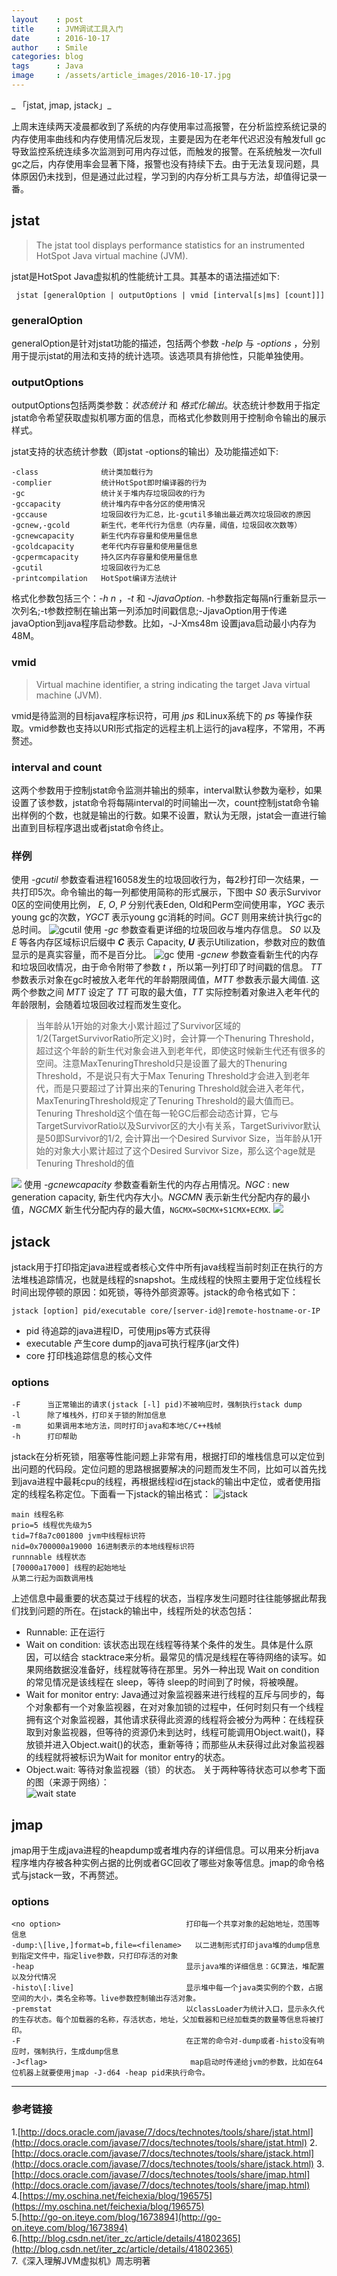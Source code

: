 ```yaml
---
layout    : post
title     : JVM调试工具入门
date      : 2016-10-17
author    : Smile
categories: blog
tags      : Java
image     : /assets/article_images/2016-10-17.jpg
---
```

_ 「jstat,  jmap, jstack」_

上周末连续两天凌晨都收到了系统的内存使用率过高报警，在分析监控系统记录的内存使用率曲线和内存使用情况后发现，主要是因为在老年代迟迟没有触发full gc导致监控系统连续多次监测到可用内存过低，而触发的报警。在系统触发一次full gc之后，内存使用率会显著下降，报警也没有持续下去。由于无法复现问题，具体原因仍未找到，但是通过此过程，学习到的内存分析工具与方法，却值得记录一番。

## jstat
> The jstat tool displays performance statistics for an instrumented HotSpot Java virtual machine (JVM).  

jstat是HotSpot Java虚拟机的性能统计工具。其基本的语法描述如下:

	 jstat [generalOption | outputOptions | vmid [interval[s|ms] [count]]]

### generalOption
generalOption是针对jstat功能的描述，包括两个参数 _-help_  与 _-options_ ，分别用于提示jstat的用法和支持的统计选项。该选项具有排他性，只能单独使用。

### outputOptions
outputOptions包括两类参数：_状态统计_ 和 _格式化输出_。状态统计参数用于指定jstat命令希望获取虚拟机哪方面的信息，而格式化参数则用于控制命令输出的展示样式。

jstat支持的状态统计参数（即jstat -options的输出）及功能描述如下:

	-class              统计类加载行为
	-complier           统计HotSpot即时编译器的行为
	-gc                 统计关于堆内存垃圾回收的行为
	-gccapacity         统计堆内存中各分区的使用情况
	-gccause            垃圾回收行为汇总，比-gcutil多输出最近两次垃圾回收的原因
	-gcnew,-gcold       新生代，老年代行为信息（内存量，阈值，垃圾回收次数等）
	-gcnewcapacity      新生代内存容量和使用量信息
	-gcoldcapacity      老年代内存容量和使用量信息
	-gcpermcapacity     持久区内存容量和使用量信息
	-gcutil             垃圾回收行为汇总
	-printcompilation   HotSpot编译方法统计

格式化参数包括三个：_-h n_ ，_-t_ 和 _-JjavaOption_. -h参数指定每隔n行重新显示一次列名;-t参数控制在输出第一列添加时间戳信息;-JjavaOption用于传递javaOption到java程序启动参数。比如，-J-Xms48m 设置java启动最小内存为48M。

### vmid
> Virtual machine identifier, a string indicating the target Java virtual machine (JVM).  

vmid是待监测的目标java程序标识符，可用 _jps_ 和Linux系统下的 _ps_ 等操作获取。vmid参数也支持以URI形式指定的远程主机上运行的java程序，不常用，不再赘述。

### interval and count
这两个参数用于控制jstat命令监测并输出的频率，interval默认参数为毫秒，如果设置了该参数，jstat命令将每隔interval的时间输出一次，count控制jstat命令输出样例的个数，也就是输出的行数。如果不设置，默认为无限，jstat会一直进行输出直到目标程序退出或者jstat命令终止。

### 样例
使用 _-gcutil_ 参数查看进程16058发生的垃圾回收行为，每2秒打印一次结果，一共打印5次。命令输出的每一列都使用简称的形式展示，下图中 _S0_ 表示Survivor 0区的空间使用比例， _E_, _O_, _P_ 分别代表Eden, Old和Perm空间使用率，_YGC_ 表示young gc的次数，_YGCT_ 表示young gc消耗的时间。_GCT_ 则用来统计执行gc的总时间。
![][image-1]
使用 _-gc_ 参数查看更详细的垃圾回收与堆内存信息。 _S0_ 以及 _E_ 等各内存区域标识后缀中 _**C**_ 表示 Capacity, _**U**_ 表示Utilization，参数对应的数值显示的是真实容量，而不是百分比。
![][image-2]
使用 _-gcnew_ 参数查看新生代的内存和垃圾回收情况，由于命令附带了参数 _t_ ，所以第一列打印了时间戳的信息。 _TT_ 参数表示对象在gc时被放入老年代的年龄期限阈值，_MTT_ 参数表示最大阈值. 这两个参数之间 _MTT_ 设定了 _TT_ 可取的最大值，_TT_ 实际控制着对象进入老年代的年龄限制，会随着垃圾回收过程而发生变化。

> 当年龄从1开始的对象大小累计超过了Survivor区域的1/2(TargetSurvivorRatio所定义)时，会计算一个Thenuring Threshold，超过这个年龄的新生代对象会进入到老年代，即使这时候新生代还有很多的空间。注意MaxTenuringThreshold只是设置了最大的Thenuring Threshold，不是说只有大于Max Tenuring Threshold才会进入到老年代，而是只要超过了计算出来的Tenuring Threshold就会进入老年代，MaxTenuringThreshold规定了Tenuring Threshold的最大值而已。Tenuring Threshold这个值在每一轮GC后都会动态计算，它与TargetSurvivorRatio以及Survivor区的大小有关系，TargetSurivivor默认是50即Survivor的1/2, 会计算出一个Desired Survivor Size，当年龄从1开始的对象大小累计超过了这个Desired Survivor Size，那么这个age就是Tenuring Threshold的值

![][image-3]
使用 _-gcnewcapacity_ 参数查看新生代的内存占用情况。_NGC_ : new generation capacity, 新生代内存大小。_NGCMN_ 表示新生代分配内存的最小值，_NGCMX_ 新生代分配内存的最大值，`NGCMX=S0CMX+S1CMX+ECMX`.
![][image-4]


## jstack

jstack用于打印指定java进程或者核心文件中所有java线程当前时刻正在执行的方法堆栈追踪情况，也就是线程的snapshot。生成线程的快照主要用于定位线程长时间出现停顿的原因：如死锁，等待外部资源等。jstack的命令格式如下：

	jstack [option] pid/executable core/[server-id@]remote-hostname-or-IP

- pid
待追踪的java进程ID，可使用jps等方式获得
- executable
产生core dump的java可执行程序(jar文件)
- core
打印栈追踪信息的核心文件

### options
	-F      当正常输出的请求(jstack [-l] pid)不被响应时，强制执行stack dump
	-l      除了堆栈外，打印关于锁的附加信息
	-m      如果调用本地方法，同时打印java和本地C/C++栈帧
	-h      打印帮助

jstack在分析死锁，阻塞等性能问题上非常有用，根据打印的堆栈信息可以定位到出问题的代码段。定位问题的思路根据要解决的问题而发生不同，比如可以首先找到java进程中最耗cpu的线程，再根据线程id在jstack的输出中定位，或者使用指定的线程名称定位。下面看一下jstack的输出格式：
![][image-5]

	main 线程名称 
	prio=5 线程优先级为5
	tid=7f8a7c001800 jvm中线程标识符
	nid=0x700000a19000 16进制表示的本地线程标识符
	runnnable 线程状态
	[70000a17000] 线程的起始地址
	从第二行起为函数调用栈

上述信息中最重要的状态莫过于线程的状态，当程序发生问题时往往能够据此帮我们找到问题的所在。在jstack的输出中，线程所处的状态包括：

- Runnable: 正在运行  
- Wait on condition: 该状态出现在线程等待某个条件的发生。具体是什么原因，可以结合 stacktrace来分析。最常见的情况是线程在等待网络的读写。如果网络数据没准备好，线程就等待在那里。另外一种出现 Wait on condition的常见情况是该线程在 sleep，等待 sleep的时间到了时候，将被唤醒。
- Wait for monitor entry: Java通过对象监视器来进行线程的互斥与同步的，每个对象都有一个对象监视器，在对对象加锁的过程中，任何时刻只有一个线程拥有这个对象监视器，其他请求获得此资源的线程将会被分为两种：在线程获取到对象监视器，但等待的资源仍未到达时，线程可能调用Object.wait()，释放锁并进入Object.wait()的状态，重新等待；而那些从未获得过此对象监视器的线程就将被标识为Wait for monitor entry的状态。
- Object.wait: 等待对象监视器（锁）的状态。
关于两种等待状态可以参考下面的图（来源于网络）：  
![][image-6]

## jmap

jmap用于生成java进程的heapdump或者堆内存的详细信息。可以用来分析java程序堆内存被各种实例占据的比例或者GC回收了哪些对象等信息。jmap的命令格式与jstack一致，不再赘述。

### options
	<no option>                            打印每一个共享对象的起始地址，范围等信息
	-dump:\[live,]format=b,file=<filename>   以二进制形式打印java堆的dump信息到指定文件中，指定live参数，只打印存活的对象
	-heap                                  显示java堆的详细信息：GC算法，堆配置以及分代情况
	-histo\[:live]                         显示堆中每一个java类实例的个数，占据空间的大小，类名全称等。live参数控制输出存活对象。
	-premstat                              以classLoader为统计入口，显示永久代的生存状态。每个加载器的名称，存活状态，地址，父加载器和已经加载类的数量等信息将被打印。
	-F                                     在正常的命令对-dump或者-histo没有响应时，强制执行，生成dump信息
	-J<flag>                                map启动时传递给jvm的参数，比如在64位机器上就要使用jmap -J-d64 -heap pid来执行命令。

---

### 参考链接
1.[http://docs.oracle.com/javase/7/docs/technotes/tools/share/jstat.html](http://docs.oracle.com/javase/7/docs/technotes/tools/share/jstat.html)
2.[http://docs.oracle.com/javase/7/docs/technotes/tools/share/jstack.html](http://docs.oracle.com/javase/7/docs/technotes/tools/share/jstack.html)
3.[http://docs.oracle.com/javase/7/docs/technotes/tools/share/jmap.html](http://docs.oracle.com/javase/7/docs/technotes/tools/share/jmap.html)  
4.[https://my.oschina.net/feichexia/blog/196575](https://my.oschina.net/feichexia/blog/196575)  
5.[http://go-on.iteye.com/blog/1673894](http://go-on.iteye.com/blog/1673894)  
6.[http://blog.csdn.net/iter_zc/article/details/41802365](http://blog.csdn.net/iter_zc/article/details/41802365)  
7.《深入理解JVM虚拟机》周志明著







[image-1]:	/assets/article_images/jvm/jstat%20gcutil.jpg "gcutil"
[image-2]:	/assets/article_images/jvm/jstat%20gc.jpg "gc"
[image-3]:	/assets/article_images/jvm/jstat%20gcnew.jpg
[image-4]:	/assets/article_images/jvm/jstat%20gcnewcapacity.jpg
[image-5]:	/assets/article_images/jvm/jstack.jpg "jstack"
[image-6]:	/assets/article_images/jvm/waitstate.jpg "wait state"
